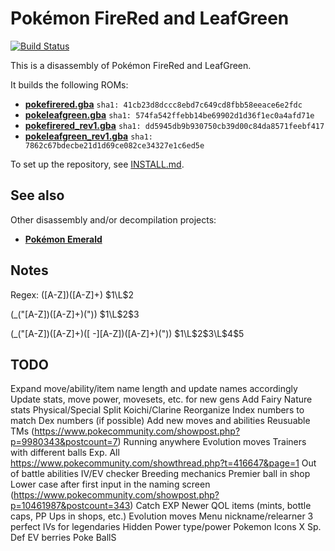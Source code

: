# Pokémon FireRed and LeafGreen

[![Build Status][travis-badge]][travis]

[travis]: https://travis-ci.org/pret/pokefirered
[travis-badge]: https://travis-ci.org/pret/pokefirered.svg?branch=master

This is a disassembly of Pokémon FireRed and LeafGreen.

It builds the following ROMs:

* [**pokefirered.gba**](https://datomatic.no-intro.org/?page=show_record&s=23&n=1616) `sha1: 41cb23d8dccc8ebd7c649cd8fbb58eeace6e2fdc`
* [**pokeleafgreen.gba**](https://datomatic.no-intro.org/?page=show_record&s=23&n=1617) `sha1: 574fa542ffebb14be69902d1d36f1ec0a4afd71e`
* [**pokefirered_rev1.gba**](https://datomatic.no-intro.org/?page=show_record&s=23&n=1672) `sha1: dd5945db9b930750cb39d00c84da8571feebf417`
* [**pokeleafgreen_rev1.gba**](https://datomatic.no-intro.org/index.php?page=show_record&s=23&n=1668) `sha1: 7862c67bdecbe21d1d69ce082ce34327e1c6ed5e`

To set up the repository, see [INSTALL.md](INSTALL.md).


## See also

Other disassembly and/or decompilation projects:
* [**Pokémon Emerald**](https://github.com/fdeblasio/pokeemerald)


## Notes
Regex:
([A-Z])([A-Z]+)
$1\L$2

(_\("[A-Z])([A-Z]+)("\))
$1\L$2$3

(_\("[A-Z])([A-Z]+)([ -][A-Z])([A-Z]+)("\))
$1\L$2$3\L$4$5

## TODO
Expand move/ability/item name length and update names accordingly
Update stats, move power, movesets, etc. for new gens
Add Fairy
Nature stats
Physical/Special Split
Koichi/Clarine
Reorganize Index numbers to match Dex numbers (if possible)
Add new moves and abilities
Reusuable TMs (https://www.pokecommunity.com/showpost.php?p=9980343&postcount=7)
Running anywhere
Evolution moves
Trainers with different balls
Exp. All
https://www.pokecommunity.com/showthread.php?t=416647&page=1
Out of battle abilities
IV/EV checker
Breeding mechanics
Premier ball in shop
Lower case after first input in the naming screen (https://www.pokecommunity.com/showpost.php?p=10461987&postcount=343)
Catch EXP
Newer QOL items (mints, bottle caps, PP Ups in shops, etc.)
Evolution moves
Menu nickname/relearner
3 perfect IVs for legendaries
Hidden Power type/power
Pokemon Icons
X Sp. Def
EV berries
Poke BallS
